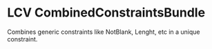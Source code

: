 LCV CombinedConstraintsBundle
=============================

Combines generic constraints like NotBlank, Lenght, etc in a unique constraint.
